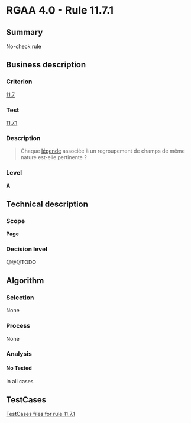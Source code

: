# RGAA 4.0 - Rule 11.7.1

## Summary
No-check rule


## Business description

### Criterion
[11.7](https://www.numerique.gouv.fr/publications/rgaa-accessibilite/methode/criteres/#crit-11-7)

### Test
[11.7.1](https://www.numerique.gouv.fr/publications/rgaa-accessibilite/methode/criteres/#test-11-7-1)

### Description
> Chaque [légende](https://www.numerique.gouv.fr/publications/rgaa-accessibilite/methode/glossaire/#legende) associée à un regroupement de champs de même nature est-elle pertinente ?

### Level
**A**


## Technical description

### Scope
**Page**

### Decision level
@@@TODO


## Algorithm

### Selection
None

### Process
None

### Analysis

#### No Tested
In all cases


##  TestCases

[TestCases files for rule 11.7.1](https://gitlab.com/asqatasun/Asqatasun/-/tree/v5/rules/rules-rgaa4.0/src/test/resources/testcases/rgaa40//Rgaa40Rule110701/)


